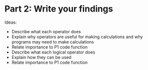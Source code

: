 # Part 2: Write your findings

Ideas:
- Describe what each operator does
- Explain why operators are useful for making calculations and why programs may need to make calculations
- Relate importance to P1 code function
- Describe what each logical operator does
- Explain how they can be used
- Relate importance to P1 code function
